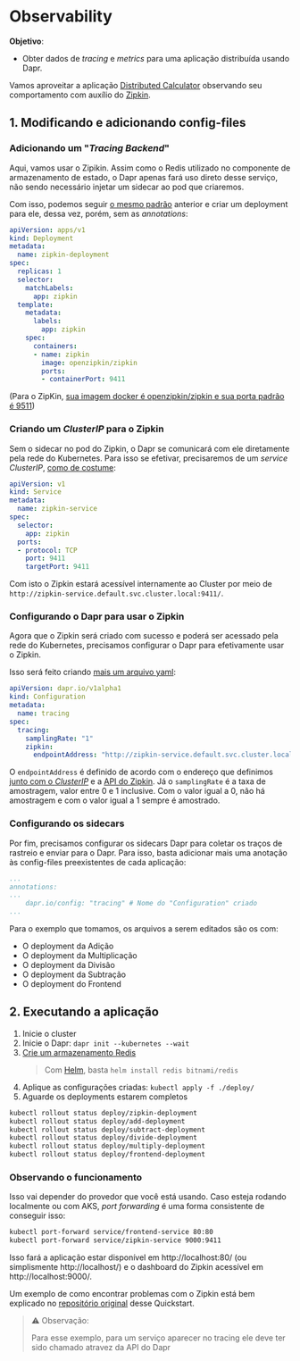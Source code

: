 # Observability

**Objetivo**:
- Obter dados de _tracing_ e _metrics_ para uma aplicação distribuída usando Dapr.

Vamos aproveitar a aplicação [Distributed Calculator](../3.%20Distributed%20Calculator/Distributed%20Calculator.md) observando seu comportamento com auxílio do [Zipkin](https://zipkin.io/).

## 1. Modificando e adicionando config-files

### Adicionando um "_Tracing Backend_"

Aqui, vamos usar o Zipikin. Assim como o Redis utilizado no componente de armazenamento de estado, o Dapr apenas fará uso direto desse serviço, não sendo necessário injetar um sidecar ao pod que criaremos.

Com isso, podemos seguir [o mesmo padrão](../2.%20Hello%20Kubernetes/Hello%20Kubernetes.md#Para%20o%20nodeapp) anterior e criar um deployment para ele, dessa vez, porém, sem as _annotations_:

~~~yaml
apiVersion: apps/v1
kind: Deployment
metadata:
  name: zipkin-deployment
spec:
  replicas: 1
  selector:
    matchLabels:
      app: zipkin
  template: 
    metadata:
      labels:
        app: zipkin
    spec:
      containers:
      - name: zipkin
        image: openzipkin/zipkin
        ports:
        - containerPort: 9411
~~~
(Para o ZipKin, [sua imagem docker é openzipkin/zipkin e sua porta padrão é 9511](https://zipkin.io/pages/quickstart.html#docker))

### Criando um _ClusterIP_ para o Zipkin
Sem o sidecar no pod do Zipkin, o Dapr se comunicará com ele diretamente pela rede do Kubernetes. Para isso se efetivar, precisaremos de um _service ClusterIP_, [como de costume](../../Docker%20&%20Kubernetes/Kubernetes/Kubernetes.md#ClusterIP):

~~~yaml
apiVersion: v1
kind: Service
metadata:
  name: zipkin-service
spec:
  selector:
    app: zipkin
  ports:
  - protocol: TCP
    port: 9411
    targetPort: 9411
~~~

Com isto o Zipkin estará acessível internamente ao Cluster por meio de `http://zipkin-service.default.svc.cluster.local:9411/`.

### Configurando o Dapr para usar o Zipkin
Agora que o Zipkin será criado com sucesso e poderá ser acessado pela rede do Kubernetes, precisamos configurar o Dapr para efetivamente usar o Zipkin.

Isso será feito criando [mais um arquivo yaml](https://docs.dapr.io/operations/monitoring/tracing/setup-tracing/#setup):
~~~yaml
apiVersion: dapr.io/v1alpha1
kind: Configuration
metadata:
  name: tracing
spec:
  tracing:
    samplingRate: "1"
    zipkin:
      endpointAddress: "http://zipkin-service.default.svc.cluster.local:9411/api/v2/spans"
~~~

O `endpointAddress` é definido de acordo com o endereço que definimos [junto com o _ClusterIP_](Observability.md#Criando%20um%20_ClusterIP_%20para%20o%20Zipkin) e a [API do Zipkin](https://zipkin.io/zipkin-api/). Já o `samplingRate` é a taxa de amostragem, valor entre 0 e 1 inclusive. Com o valor igual a 0, não há amostragem e com o valor igual a 1 sempre é amostrado.

### Configurando os sidecars

Por fim, precisamos configurar os sidecars Dapr para coletar os traços de rastreio e enviar para o Dapr. Para isso, basta adicionar mais uma anotação às config-files preexistentes de cada aplicação:
~~~yaml
...
annotations:
...
    dapr.io/config: "tracing" # Nome do "Configuration" criado
...
~~~

Para o exemplo que tomamos, os arquivos a serem editados são os com:
- O deployment da Adição
- O deployment da Multiplicação
- O deployment da Divisão
- O deployment da Subtração
- O deployment do Frontend

## 2. Executando a aplicação
1. Inicie o cluster
2. Inicie o Dapr: `dapr init --kubernetes --wait`
3. [Crie um armazenamento Redis](https://docs.dapr.io/getting-started/configure-state-pubsub/#create-a-redis-store)
    > Com [Helm](https://helm.sh/), basta `helm install redis bitnami/redis`
4. Aplique as configurações criadas: `kubectl apply -f ./deploy/`
5. Aguarde os deployments estarem completos
~~~sh
kubectl rollout status deploy/zipkin-deployment
kubectl rollout status deploy/add-deployment
kubectl rollout status deploy/subtract-deployment
kubectl rollout status deploy/divide-deployment
kubectl rollout status deploy/multiply-deployment
kubectl rollout status deploy/frontend-deployment
~~~

### Observando o funcionamento
Isso vai depender do provedor que você está usando. Caso esteja rodando localmente ou com AKS, _port forwarding_ é uma forma consistente de conseguir isso:
~~~sh
kubectl port-forward service/frontend-service 80:80
kubectl port-forward service/zipkin-service 9000:9411
~~~

Isso fará a aplicação estar disponível em http://localhost:80/ (ou simplismente http://localhost/) e o dashboard do Zipkin acessível em http://localhost:9000/.

Um exemplo de como encontrar problemas com o Zipkin está bem explicado no [repositório original](https://github.com/dapr/quickstarts/tree/master/observability#discover-and-troubleshoot-a-performance-issue-using-zipkin) desse Quickstart.

> :warning: Observação:
> 
> Para esse exemplo, para um serviço aparecer no tracing ele deve ter sido chamado atravez da API do Dapr